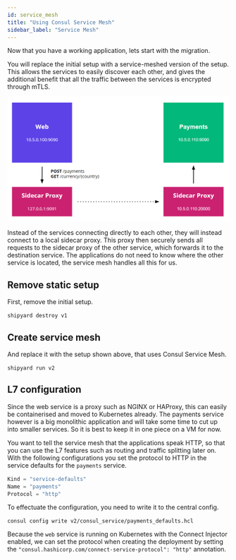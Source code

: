 ```yaml
---
id: service_mesh
title: "Using Consul Service Mesh"
sidebar_label: "Service Mesh"
--- 
```

Now that you have a working application, lets start with the migration.

You will replace the initial setup with a service-meshed version of the setup. This allows the services to easily discover each other, and gives the additional benefit that all the traffic between the services is encrypted through mTLS.

![Consul Service Mesh](assets/service_mesh.png?raw=true)

Instead of the services connecting directly to each other, they will instead connect to a local sidecar proxy. This proxy then securely sends all requests to the sidecar proxy of the other service, which forwards it to the destination service. The applications do not need to know where the other service is located, the service mesh handles all this for us.

## Remove static setup

First, remove the initial setup.

```
shipyard destroy v1
```

## Create service mesh

And replace it with the setup shown above, that uses Consul Service Mesh.

```
shipyard run v2
```

## L7 configuration

Since the web service is a proxy such as NGINX or HAProxy, this can easily be containerised and moved to Kubernetes already. The payments service however is a big monolithic application and will take some time to cut up into smaller services. So it is best to keep it in one piece on a VM for now.

You want to tell the service mesh that the applications speak HTTP, so that you can use the L7 features such as routing and traffic splitting later on.
With the following configurations you set the protocol to HTTP in the service defaults for the `payments` service.

```go
Kind = "service-defaults"
Name = "payments"
Protocol = "http"
```

To effectuate the configuration, you need to write it to the central config.

```
consul config write v2/consul_service/payments_defaults.hcl
```

Because the `web` service is running on Kubernetes with the Connect Injector enabled, we can set the protocol when creating the deployment by setting the `"consul.hashicorp.com/connect-service-protocol": "http"` annotation.